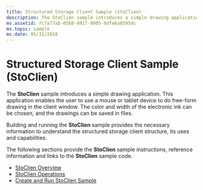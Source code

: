 ```yaml
---
title: Structured Storage Client Sample (StoClien)
description: The StoClien sample introduces a simple drawing application.
ms.assetid: fc7a77ab-0568-4917-9905-9dfe6a8595dc
ms.topic: sample
ms.date: 05/31/2018
---
```


# Structured Storage Client Sample (StoClien)

The **StoClien** sample introduces a simple drawing application. This application enables the user to use a mouse or tablet device to do free-form drawing in the client window. The color and width of the electronic ink can be chosen, and the drawings can be saved in files.

Building and running the **StoClien** sample provides the necessary information to understand the structured storage client structure, its uses and capabilities.

The following sections provide the **StoClien** sample instructions, reference information and links to the **StoClien** sample code.

-   [StoClien Overview](stoclien-overview.md)
-   [StoClien Operations](stoclien-operations.md)
-   [Create and Run StoClien Sample](create-and-run-stoclien-sample.md)

 

 




